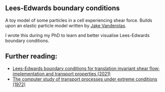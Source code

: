 Lees-Edwards boundary conditions
---

A toy model of some particles in a cell experiencing shear force. Builds upon an elastic particle model written by [Jake Vanderplas](https://github.com/jakevdp).

I wrote this during my PhD to learn and better visualise Lees-Edwards boundary conditions.

Further reading:
---

* [Lees-Edwards boundary conditions for translation invariant shear flow: implementation and transport properties (2021)](https://arxiv.org/abs/2104.12857)
* [The computer study of transport processes under extreme conditions (1972)](https://iopscience.iop.org/article/10.1088/0022-3719/5/15/006)
